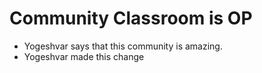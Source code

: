 # Community Classroom is OP

- Yogeshvar says that this community is amazing.
- Yogeshvar made this change
